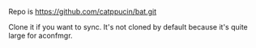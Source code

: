Repo is https://github.com/catppucin/bat.git

Clone it if you want to sync.
It's not cloned by default because it's quite large for aconfmgr.